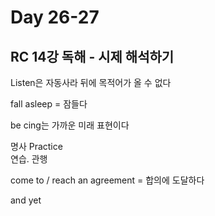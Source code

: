 # Day 26-27

## RC 14강 독해 - 시제 해석하기

Listen은 자동사라 뒤에 목적어가 올 수 없다

fall asleep = 잠들다

be cing는 가까운 미래 표현이다

명사 Practice\
연습. 관행

come to / reach an agreement = 합의에 도달하다

and yet

